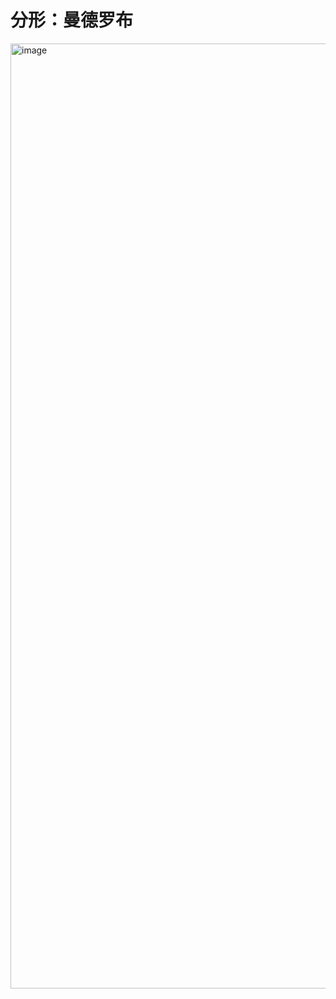 # 分形：曼德罗布
<img width="1512" alt="image" src="https://github.com/young-trigold/fract/assets/56287461/6f7f4207-288c-41fa-af64-2bc5c05bdb31">
